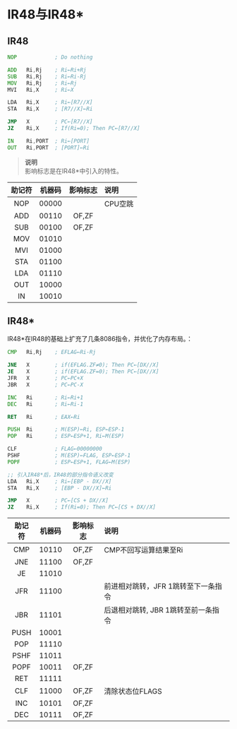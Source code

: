 # IR48与IR48\*

## IR48

```asm
NOP            ; Do nothing

ADD   Ri,Rj    ; Ri←Ri+Rj
SUB   Ri,Rj    ; Ri←Ri-Rj
MOV   Ri,Rj    ; Ri←Rj
MVI   Ri,X     ; Ri←X

LDA   Ri,X     ; Ri←[R7//X]
STA   Ri,X     ; [R7//X]←Ri 

JMP   X        ; PC←[R7//X]
JZ    Ri,X     ; If(Ri=0); Then PC←[R7//X]

IN    Ri,PORT  ; Ri←[PORT]
OUT   Ri,PORT  ; [PORT]←Ri
```

> **说明**  
> 影响标志是在IR48\*中引入的特性。

| 助记符 | 机器码 | 影响标志    | 说明                 |
| :---: | :----: |:-------: | :----------------    |
|  NOP  |  00000 |          | CPU空跳 |
|  ADD  |  00110 | OF,ZF    | |
|  SUB  |  00100 | OF,ZF    | |
|  MOV  |  01010 |          | |
|  MVI  |  01000 |          | |
|  STA  |  01100 |          | |
|  LDA  |  01110 |          | |
|  OUT  |  10000 |          | |
|  IN   |  10010 |          | |

## IR48\*

IR48\*在IR48的基础上扩充了几条8086指令，并优化了内存布局。：

```asm
CMP   Ri,Rj    ; EFLAG←Ri-Rj

JNE   X        ; if(EFLAG.ZF≠0); Then PC←[DX//X]
JE    X        ; if(EFLAG.ZF=0); Then PC←[DX//X]
JFR   X        ; PC←PC+X
JBR   X        ; PC←PC-X

INC   Ri       ; Ri←Ri+1
DEC   Ri       ; Ri←Ri-1

RET   Ri       ; EAX←Ri

PUSH  Ri       ; M(ESP)←Ri, ESP←ESP-1
POP   Ri       ; ESP←ESP+1, Ri←M(ESP)

CLF            ; FLAG←00000000
PSHF           ; M(ESP)←FLAG, ESP←ESP-1
POPF           ; ESP←ESP+1, FLAG←M(ESP)

;; 引入IR48*后，IR48的部分指令语义改变
LDA   Ri,X     ; Ri←[EBP - DX//X]
STA   Ri,X     ; [EBP - DX//X]←Ri 

JMP   X        ; PC←[CS + DX//X]
JZ    Ri,X     ; If(Ri=0); Then PC←[CS + DX//X]
```

| 助记符 | 机器码 | 影响标志  | 说明                 |
| :---: | :----: |:-------: | :----------------    |
|  CMP  |  10110 | OF,ZF    |  CMP不回写运算结果至Ri |
|  JNE  |  11100 | OF,ZF    | |
|  JE   |  11010 |          | |
|  JFR  |  11100 |          | 前进相对跳转，JFR 1跳转至下一条指令 |
|  JBR  |  11101 |          | 后退相对跳转, JBR 1跳转至前一条指令 |
|  PUSH |  10001 |          | |
|  POP  |  11110 |          | |
|  PSHF |  11011 |          | |
|  POPF |  10011 | OF,ZF    | |
|  RET  |  11111 |          | |
|  CLF  |  11000 | OF,ZF    | 清除状态位FLAGS       |
|  INC  |  10101 | OF,ZF    |  |
|  DEC  |  10111 | OF,ZF    |  |